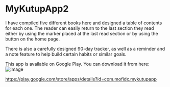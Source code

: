 # MyKutupApp2

I have compiled five different books here and designed a table of contents for each one. The reader can easily return to the last section they read either by using the marker placed at the last read section or by using the button on the home page.

There is also a carefully designed 90-day tracker, as well as a reminder and a note feature to help build certain habits or similar goals.

This app is available on Google Play. You can download it from here:
![image](https://github.com/user-attachments/assets/c16bed39-f7a0-4fe1-be7d-cf4da0f5a8e2)

https://play.google.com/store/apps/details?id=com.mofidx.mykutupapp
